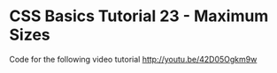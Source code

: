 CSS Basics Tutorial 23 - Maximum Sizes
======================================

Code for the following video tutorial http://youtu.be/42D05Ogkm9w
